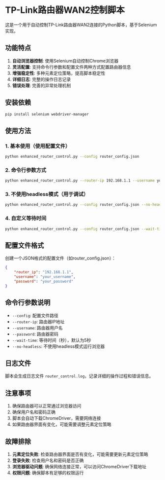 # TP-Link路由器WAN2控制脚本

这是一个用于自动控制TP-Link路由器WAN2连接的Python脚本，基于Selenium实现。

## 功能特点

1. **自动浏览器控制**: 使用Selenium自动控制Chrome浏览器
2. **灵活配置**: 支持命令行参数和配置文件两种方式配置路由器信息
3. **增强稳定性**: 多种元素定位策略，提高脚本稳定性
4. **详细日志**: 完整的操作日志记录
5. **错误处理**: 完善的异常处理机制

## 安装依赖

```bash
pip install selenium webdriver-manager
```

## 使用方法

### 1. 基本使用（使用配置文件）

```bash
python enhanced_router_control.py --config router_config.json
```

### 2. 命令行参数方式

```bash
python enhanced_router_control.py --router-ip 192.168.1.1 --username your_username --password your_password
```

### 3. 不使用headless模式（用于调试）

```bash
python enhanced_router_control.py --config router_config.json --no-headless
```

### 4. 自定义等待时间

```bash
python enhanced_router_control.py --config router_config.json --wait-time 10
```

## 配置文件格式

创建一个JSON格式的配置文件（如router_config.json）：

```json
{
    "router_ip": "192.168.1.1",
    "username": "your_username",
    "password": "your_password"
}
```

## 命令行参数说明

- `--config`: 配置文件路径
- `--router-ip`: 路由器IP地址
- `--username`: 路由器用户名
- `--password`: 路由器密码
- `--wait-time`: 等待时间（秒），默认为5秒
- `--no-headless`: 不使用headless模式运行浏览器

## 日志文件

脚本会生成日志文件 `router_control.log`，记录详细的操作过程和错误信息。

## 注意事项

1. 确保路由器可以正常通过浏览器访问
2. 确保用户名和密码正确
3. 脚本会自动下载ChromeDriver，需要网络连接
4. 如果路由器界面有变化，可能需要调整元素定位策略

## 故障排除

1. **元素定位失败**: 检查路由器界面是否有变化，可能需要更新元素定位策略
2. **登录失败**: 检查用户名和密码是否正确
3. **浏览器驱动问题**: 确保网络连接正常，可以访问ChromeDriver下载地址
4. **权限问题**: 确保脚本有足够的权限运行


